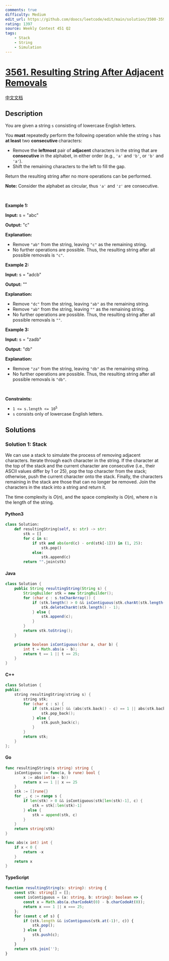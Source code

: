```yaml
---
comments: true
difficulty: Medium
edit_url: https://github.com/doocs/leetcode/edit/main/solution/3500-3599/3561.Resulting%20String%20After%20Adjacent%20Removals/README_EN.md
rating: 1397
source: Weekly Contest 451 Q2
tags:
    - Stack
    - String
    - Simulation
---
```


<!-- problem:start -->

# [3561. Resulting String After Adjacent Removals](https://leetcode.com/problems/resulting-string-after-adjacent-removals)

[中文文档](/solution/3500-3599/3561.Resulting%20String%20After%20Adjacent%20Removals/README.md)

## Description

<!-- description:start -->

<p>You are given a string <code>s</code> consisting of lowercase English letters.</p>

<p>You <strong>must</strong> repeatedly perform the following operation while the string <code>s</code> has <strong>at least</strong> two <strong>consecutive </strong>characters:</p>

<ul>
	<li>Remove the <strong>leftmost</strong> pair of <strong>adjacent</strong> characters in the string that are <strong>consecutive</strong> in the alphabet, in either order (e.g., <code>&#39;a&#39;</code> and <code>&#39;b&#39;</code>, or <code>&#39;b&#39;</code> and <code>&#39;a&#39;</code>).</li>
	<li>Shift the remaining characters to the left to fill the gap.</li>
</ul>

<p>Return the resulting string after no more operations can be performed.</p>

<p><strong>Note:</strong> Consider the alphabet as circular, thus <code>&#39;a&#39;</code> and <code>&#39;z&#39;</code> are consecutive.</p>

<p>&nbsp;</p>
<p><strong class="example">Example 1:</strong></p>

<div class="example-block">
<p><strong>Input:</strong> <span class="example-io">s = &quot;abc&quot;</span></p>

<p><strong>Output:</strong> <span class="example-io">&quot;c&quot;</span></p>

<p><strong>Explanation:</strong></p>

<ul>
	<li>Remove <code>&quot;ab&quot;</code> from the string, leaving <code>&quot;c&quot;</code> as the remaining string.</li>
	<li>No further operations are possible. Thus, the resulting string after all possible removals is <code>&quot;c&quot;</code>.</li>
</ul>
</div>

<p><strong class="example">Example 2:</strong></p>

<div class="example-block">
<p><strong>Input:</strong> <span class="example-io">s = &quot;adcb&quot;</span></p>

<p><strong>Output:</strong> <span class="example-io">&quot;&quot;</span></p>

<p><strong>Explanation:</strong></p>

<ul>
	<li>Remove <code>&quot;dc&quot;</code> from the string, leaving <code>&quot;ab&quot;</code> as the remaining string.</li>
	<li>Remove <code>&quot;ab&quot;</code> from the string, leaving <code>&quot;&quot;</code> as the remaining string.</li>
	<li>No further operations are possible. Thus, the resulting string after all possible removals is <code>&quot;&quot;</code>.</li>
</ul>
</div>

<p><strong class="example">Example 3:</strong></p>

<div class="example-block">
<p><strong>Input:</strong> <span class="example-io">s = &quot;zadb&quot;</span></p>

<p><strong>Output:</strong> <span class="example-io">&quot;db&quot;</span></p>

<p><strong>Explanation:</strong></p>

<ul>
	<li>Remove <code>&quot;za&quot;</code> from the string, leaving <code>&quot;db&quot;</code> as the remaining string.</li>
	<li>No further operations are possible. Thus, the resulting string after all possible removals is <code>&quot;db&quot;</code>.</li>
</ul>
</div>

<p>&nbsp;</p>
<p><strong>Constraints:</strong></p>

<ul>
	<li><code>1 &lt;= s.length &lt;= 10<sup>5</sup></code></li>
	<li><code>s</code> consists only of lowercase English letters.</li>
</ul>

<!-- description:end -->

## Solutions

<!-- solution:start -->

### Solution 1: Stack

We can use a stack to simulate the process of removing adjacent characters. Iterate through each character in the string. If the character at the top of the stack and the current character are consecutive (i.e., their ASCII values differ by 1 or 25), pop the top character from the stack; otherwise, push the current character onto the stack. Finally, the characters remaining in the stack are those that can no longer be removed. Join the characters in the stack into a string and return it.

The time complexity is $O(n)$, and the space complexity is $O(n)$, where $n$ is the length of the string.

<!-- tabs:start -->

#### Python3

```python
class Solution:
    def resultingString(self, s: str) -> str:
        stk = []
        for c in s:
            if stk and abs(ord(c) - ord(stk[-1])) in (1, 25):
                stk.pop()
            else:
                stk.append(c)
        return "".join(stk)
```

#### Java

```java
class Solution {
    public String resultingString(String s) {
        StringBuilder stk = new StringBuilder();
        for (char c : s.toCharArray()) {
            if (stk.length() > 0 && isContiguous(stk.charAt(stk.length() - 1), c)) {
                stk.deleteCharAt(stk.length() - 1);
            } else {
                stk.append(c);
            }
        }
        return stk.toString();
    }

    private boolean isContiguous(char a, char b) {
        int t = Math.abs(a - b);
        return t == 1 || t == 25;
    }
}
```

#### C++

```cpp
class Solution {
public:
    string resultingString(string s) {
        string stk;
        for (char c : s) {
            if (stk.size() && (abs(stk.back() - c) == 1 || abs(stk.back() - c) == 25)) {
                stk.pop_back();
            } else {
                stk.push_back(c);
            }
        }
        return stk;
    }
};
```

#### Go

```go
func resultingString(s string) string {
	isContiguous := func(a, b rune) bool {
		x := abs(int(a - b))
		return x == 1 || x == 25
	}
	stk := []rune{}
	for _, c := range s {
		if len(stk) > 0 && isContiguous(stk[len(stk)-1], c) {
			stk = stk[:len(stk)-1]
		} else {
			stk = append(stk, c)
		}
	}
	return string(stk)
}

func abs(x int) int {
	if x < 0 {
		return -x
	}
	return x
}
```

#### TypeScript

```ts
function resultingString(s: string): string {
    const stk: string[] = [];
    const isContiguous = (a: string, b: string): boolean => {
        const x = Math.abs(a.charCodeAt(0) - b.charCodeAt(0));
        return x === 1 || x === 25;
    };
    for (const c of s) {
        if (stk.length && isContiguous(stk.at(-1)!, c)) {
            stk.pop();
        } else {
            stk.push(c);
        }
    }
    return stk.join('');
}
```

<!-- tabs:end -->

<!-- solution:end -->

<!-- problem:end -->
